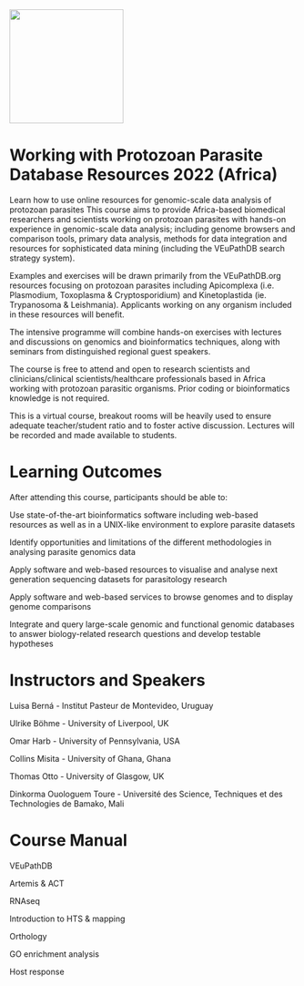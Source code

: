 <img src="https://coursesandconferences.wellcomeconnectingscience.org/wp-content/themes/wcc_courses_and_conferences/dist/assets/svg/logo.svg" width="200" height="200"> 

# Working with Protozoan Parasite Database Resources 2022 (Africa)
Learn how to use online resources for genomic-scale data analysis of protozoan parasites
This course aims to provide Africa-based biomedical researchers and scientists working on protozoan parasites with hands-on experience in genomic-scale data analysis; including genome browsers and comparison tools, primary data analysis, methods for data integration and resources for sophisticated data mining (including the VEuPathDB search strategy system).

Examples and exercises will be drawn primarily from the VEuPathDB.org resources focusing on protozoan parasites including Apicomplexa (i.e. Plasmodium, Toxoplasma & Cryptosporidium) and Kinetoplastida (ie. Trypanosoma & Leishmania). Applicants working on any organism included in these resources will benefit.

The intensive programme will combine hands-on exercises with lectures and discussions on genomics and bioinformatics techniques, along with seminars from distinguished regional guest speakers.

The course is free to attend and open to research scientists and clinicians/clinical scientists/healthcare professionals based in Africa working with protozoan parasitic organisms. Prior coding or bioinformatics knowledge is not required.

This is a virtual course, breakout rooms will be heavily used to ensure adequate teacher/student ratio and to foster active discussion. Lectures will be recorded and made available to students.


# Learning Outcomes

After attending this course, participants should be able to:

Use state-of-the-art bioinformatics software including web-based resources as well as in a UNIX-like environment to explore parasite datasets

Identify opportunities and limitations of the different methodologies in analysing parasite genomics data

Apply software and web-based resources to visualise and analyse next generation sequencing datasets for parasitology research

Apply software and web-based services to browse genomes and to display genome comparisons

Integrate and query large-scale genomic and functional genomic databases to answer biology-related research questions and develop testable hypotheses
 

 # Instructors and Speakers
 
 Luisa Berná - Institut Pasteur de Montevideo, Uruguay
 
 Ulrike Böhme - University of Liverpool, UK
 
 Omar Harb - University of Pennsylvania, USA
 
 Collins Misita - University of Ghana, Ghana
 
 Thomas Otto - University of Glasgow, UK
 
 Dinkorma Ouologuem Toure - Université des Science, Techniques et des Technologies de Bamako, Mali
 
 # Course Manual
 
 VEuPathDB
 
 Artemis & ACT
 
 RNAseq
 
 Introduction to HTS & mapping
 
 Orthology
 
 GO enrichment analysis 
 
 Host response
 
